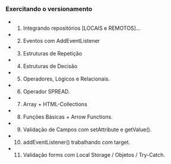 ### Exercitando o versionamento

- 1) Integrando repositórios [LOCAIS e REMOTOS]...
- 2) Eventos com AddEventListener
- 3) Estruturas de Repetição
- 4) Estruturas de Decisão
- 5) Operadores, Lógicos e Relacionais.
- 6) Operador SPREAD.
- 7) Array + HTML-Collections
- 8) Funções Básicas + Arrow Functions.
- 9) Validação de Campos com setAttribute e getValue().
- 10) addEventListener() trabalhando com target.
- 11) Validação forms com Local Storage / Objetos / Try-Catch.


